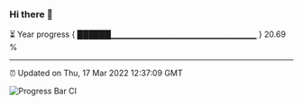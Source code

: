 ### Hi there 👋

⏳ Year progress { ██████▁▁▁▁▁▁▁▁▁▁▁▁▁▁▁▁▁▁▁▁▁▁▁▁ } 20.69 %

---

⏰ Updated on Thu, 17 Mar 2022 12:37:09 GMT

![Progress Bar CI](https://github.com/ZhaoGui/ZhaoGui/workflows/Progress%20Bar%20CI/badge.svg)
